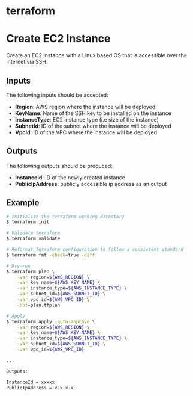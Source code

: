 # terraform

# Create EC2 Instance

Create an EC2 instance with a Linux based OS that is accessible over the internet via SSH.

## Inputs
The following inputs should be accepted:

- **Region**: AWS region where the instance will be deployed
- **KeyName**: Name of the SSH key to be installed on the instance
- **InstanceType**: EC2 instance type (i.e size of the instance)
- **SubnetId**: ID of the subnet where the instance will be deployed
- **VpcId**: ID of the VPC where the instance will be deployed

## Outputs
The following outputs should be produced:

- **InstanceId**: ID of the newly created instance
- **PublicIpAddress**: publicly accessible ip address as an output

## Example

```sh
# Initialize the terraform working directory
$ terraform init

# Validate terraform
$ terraform validate

# Reformat Terraform configuration to follow a consistent standard
$ terraform fmt -check=true -diff

# Dry-run
$ terraform plan \
    -var region=${AWS_REGION} \
    -var key_name=${AWS_KEY_NAME} \
    -var instance_type=${AWS_INSTANCE_TYPE} \
    -var subnet_id=${AWS_SUBNET_ID} \
    -var vpc_id=${AWS_VPC_ID} \
    -out=plan.tfplan

# Apply
$ terraform apply -auto-approve \
    -var region=${AWS_REGION} \
    -var key_name=${AWS_KEY_NAME} \
    -var instance_type=${AWS_INSTANCE_TYPE} \
    -var subnet_id=${AWS_SUBNET_ID} \
    -var vpc_id=${AWS_VPC_ID}

...

Outputs:

InstanceId = xxxxx
PublicIpAddress = x.x.x.x
```
